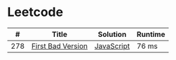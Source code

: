 # Leetcode

| # | Title | Solution | Runtime |
|---| ----- | -------- | ------- |
|278|[ First Bad Version](https://leetcode.com/problems/first-bad-version/)|[JavaScript](./solutions/278.%20First%20Bad%20Version.js)|76 ms|
